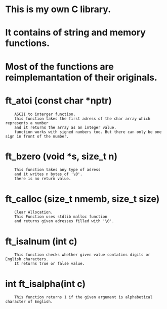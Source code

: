 # This is my own C library. 
# It contains of string and memory functions.
# Most of the functions are reimplemantation of their originals.

# ft_atoi (const char *nptr)
        ASCII to interger function.
        this function takes the first adress of the char array which represents a number
        and it returns the array as an integer value.
        function works with signed numbers too. But there can only be one sign in front of the number.

# ft_bzero (void *s, size_t n)
        This function takes any type of adress
        and it writes n bytes of '\0'.
        there is no return value.

# ft_calloc (size_t nmemb, size_t size)
        Clear Allocation.
        This Function uses stdlib malloc function
        and returns given adresses filled with '\0'.

# ft_isalnum (int c)
        This function checks whether given value contatins digits or English characters. 
        It returns true or false value.
# int	ft_isalpha(int c)
        This function returns 1 if the given argument is alphabetical character of English.
  
        
